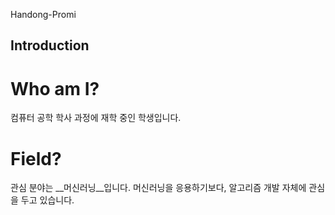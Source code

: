 Handong-Promi

## Introduction
# Who am I?
컴퓨터 공학 학사 과정에 재학 중인 학생입니다.

# Field?
관심 분야는 __머신러닝__입니다. 머신러닝을 응용하기보다, 알고리즘 개발 자체에 관심을 두고 있습니다.
